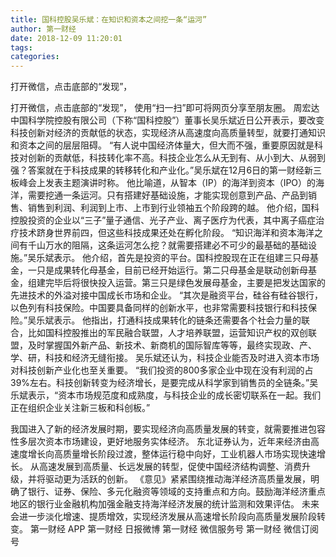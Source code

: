 ```yaml
---
title: 国科控股吴乐斌：在知识和资本之间挖一条“运河”
author: 第一财经
date: 2018-12-09 11:20:01
tags: 
categories: 
---
```

打开微信，点击底部的“发现”，
<!-- more -->
打开微信，点击底部的“发现”，
使用“扫一扫”即可将网页分享至朋友圈。
周宏达
中国科学院控股有限公司（下称“国科控股”）董事长吴乐斌近日公开表示，要改变科技创新对经济的贡献低的状态，实现经济从高速度向高质量转型，就要打通知识和资本之间的层层阻碍。
“有人说中国经济体量大，但大而不强，重要原因就是科技对创新的贡献低，科技转化率不高。科技企业怎么从无到有、从小到大、从弱到强？答案就在于科技成果的转移转化和产业化。”吴乐斌在12月6日的第一财经新三板峰会上发表主题演讲时称。
他比喻道，从智本（IP）的海洋到资本（IPO）的海洋，需要挖通一条运河。只有搭建好基础设施，才能实现创意到产品、产品到销售、销售到利润、利润到上市、上市到行业领袖五个阶段跨的越。
他介绍，国科控股投资的企业以“三子”量子通信、光子产业、离子医疗为代表，其中离子癌症治疗技术跻身世界前四，但这些科技成果还处在孵化阶段。
“知识海洋和资本海洋之间有千山万水的阻隔，这条运河怎么挖？就需要搭建必不可少的最基础的基础设施。”吴乐斌表示。
他介绍，首先是投资的平台。国科控股现在正在组建三只母基金，一只是成果转化母基金，目前已经开始运行。第二只母基金是联动创新母基金，组建完毕后将很快投入运营。第三只是绿色发展母基金，主要是把发达国家的先进技术的外溢对接中国成长市场和企业。
“其次是融资平台，硅谷有硅谷银行，以色列有科技保险。中国要具备同样的创新水平，也非常需要科技银行和科技保险。”吴乐斌表示。
他指出，打通科技成果转化的链条还需要各个社会力量的联合，比如国科控股推出的军民融合联盟，人才培养联盟，运营知识产权的双创联盟，及时掌握国外新产品、新技术、新商机的国际智库等等，最终实现政、产、学、研，科技和经济无缝衔接。
吴乐斌还认为，科技企业能否及时进入资本市场对科技创新产业化也至关重要。
“我们投资的800多家企业中现在没有利润的占39%左右。科技创新转变为经济增长，是要完成从科学家到销售员的全链条。”吴乐斌表示，“资本市场规范度和成熟度，与科技企业的成长密切联系在一起。我们正在组织企业关注新三板和科创板。”
 
 
我国进入了新的经济发展时期，要实现经济向高质量发展的转变，就需要推进包容性多层次资本市场建设，更好地服务实体经济。
东北证券认为，近年来经济由高速度增长向高质量增长阶段过渡，整体运行稳中向好，工业机器人市场实现快速增长。
从高速发展到高质量、长远发展的转型，促使中国经济结构调整、消费升级，并将驱动更为活跃的创新。
《意见》紧紧围绕推动海洋经济高质量发展，明确了银行、证券、保险、多元化融资等领域的支持重点和方向。鼓励海洋经济重点地区的银行业金融机构加强金融支持海洋经济发展的统计监测和效果评估。
未来会进一步淡化增速、提质增效，实现经济发展从高速增长阶段向高质量发展阶段转变。
第一财经
APP
第一财经
日报微博
第一财经
微信服务号
第一财经
微信订阅号
